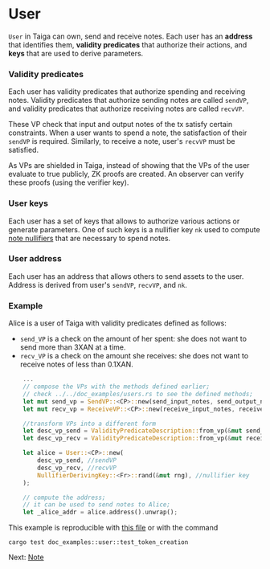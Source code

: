 # User

`User` in Taiga can own, send and receive notes. Each user has an **address** that identifies them, **validity predicates** that authorize their actions, and **keys** that are used to derive parameters.

### Validity predicates
Each user has validity predicates that authorize spending and receiving notes. Validity predicates that authorize sending notes are called `sendVP`, and validity predicates that authorize receiving notes are called `recvVP`.

These VP check that input and output notes of the tx satisfy certain constraints. When a user wants to spend a note, the satisfaction of their `sendVP` is required. Similarly, to receive a note, user's `recvVP` must be satisfied.

As VPs are shielded in Taiga, instead of showing that the VPs of the user evaluate to true publicly, ZK proofs are created. An observer can verify these proofs (using the verifier key).

### User keys
Each user has a set of keys that allows to authorize various actions or generate parameters. One of such keys is a nullifier key `nk` used to compute [note nullifiers](./notes.md) that are necessary to spend notes.

### User address

Each user has an address that allows others to send assets to the user. Address is derived from user's `sendVP`, `recvVP`, and `nk`.

### Example

Alice is a user of Taiga with validity predicates defined as follows:
* `send_VP` is a check on the amount of her spent: she does not want to send more than 3XAN at a time.
* `recv_VP` is a check on the amount she receives: she does not want to receive notes of less than 0.1XAN.

```rust
    ...
    // compose the VPs with the methods defined earlier;
    // check ../../doc_examples/users.rs to see the defined methods;
    let mut send_vp = SendVP::<CP>::new(send_input_notes, send_output_notes);
    let mut recv_vp = ReceiveVP::<CP>::new(receive_input_notes, receive_output_notes);

    //transform VPs into a different form
    let desc_vp_send = ValidityPredicateDescription::from_vp(&mut send_vp, &vp_setup).unwrap();
    let desc_vp_recv = ValidityPredicateDescription::from_vp(&mut receive_vp, &vp_setup).unwrap();

    let alice = User::<CP>::new(
        desc_vp_send, //sendVP
        desc_vp_recv, //recvVP
        NullifierDerivingKey::<Fr>::rand(&mut rng), //nullifier key
    );

    // compute the address;
    // it can be used to send notes to Alice;
    let _alice_addr = alice.address().unwrap();
```

This example is reproducible with [this file](../../src/doc_examples/user.rs) or with the command

`cargo test doc_examples::user::test_token_creation`

Next: [Note](./notes.md)